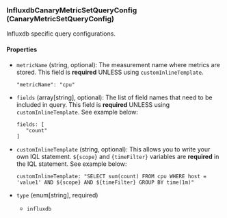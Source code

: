 ### InfluxdbCanaryMetricSetQueryConfig (CanaryMetricSetQueryConfig)
Influxdb specific query configurations.

#### Properties
- `metricName` (string, optional): The measurement name where metrics are stored. This field is **required** UNLESS using `customInlineTemplate`.

   ```
   "metricName": "cpu"
   ```
  
- `fields` (array[string], optional): The list of field names that need to be included in query. This field is **required** UNLESS using `customInlineTemplate`. See example below:

   ```
   fields: [
      "count"
   ]
   ```
  
- `customInlineTemplate` (string, optional): This allows you to write your own IQL statement. `${scope}` and `{timeFilter}` variables are **required** in the IQL statement. See example below:

   ```
   customInlineTemplate: "SELECT sum(count) FROM cpu WHERE host = 'value1' AND ${scope} AND ${timeFilter} GROUP BY time(1m)"
   ```
  
- `type` (enum[string], required)
    - `influxdb`
